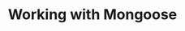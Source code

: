 ---
layout: full.html
algolia: true
title: Working with Mongoose
description: Working with Mongoose
order: 3100
---